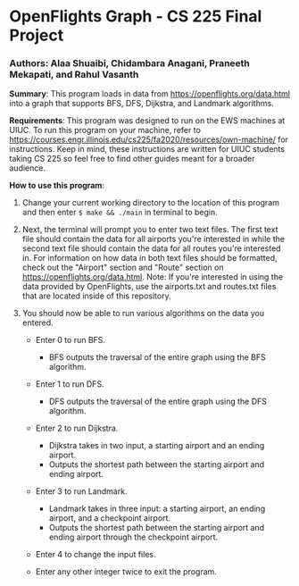 # OpenFlights Graph - CS 225 Final Project

### Authors: Alaa Shuaibi, Chidambara Anagani, Praneeth Mekapati, and Rahul Vasanth

**Summary**: This program loads in data from https://openflights.org/data.html into a graph that supports BFS, DFS, Dijkstra, and Landmark algorithms.

**Requirements**: This program was designed to run on the EWS machines at UIUC. To run this program on your machine, refer to https://courses.engr.illinois.edu/cs225/fa2020/resources/own-machine/ for instructions. Keep in mind, these instructions are written for UIUC students taking CS 225 so feel free to find other guides meant for a broader audience.

**How to use this program**:

1. Change your current working directory to the location of this program and then enter `$ make && ./main` in terminal to begin.

2. Next, the terminal will prompt you to enter two text files. The first text file should contain the data for all airports you're interested in while the second text file should contain the data for all routes you're interested in. For information on how data in both text files should be formatted, check out the "Airport" section and "Route" section on https://openflights.org/data.html. Note: If you're interested in using the data provided by OpenFlights, use the airports.txt and routes.txt files that are located inside of this repository.

3. You should now be able to run various algorithms on the data you entered.
    * Enter 0 to run BFS.
        - BFS outputs the traversal of the entire graph using the BFS algorithm.
        
    * Enter 1 to run DFS.
        - DFS outputs the traversal of the entire graph using the DFS algorithm.
        
    * Enter 2 to run Dijkstra.
        - Dijkstra takes in two input, a starting airport and an ending airport.
        - Outputs the shortest path between the starting airport and ending airport.
        
    * Enter 3 to run Landmark.
        - Landmark takes in three input: a starting airport, an ending airport, and a checkpoint airport.
        - Outputs the shortest path between the starting airport and ending airport through the checkpoint airport.
        
    * Enter 4 to change the input files.
    
    * Enter any other integer twice to exit the program.
